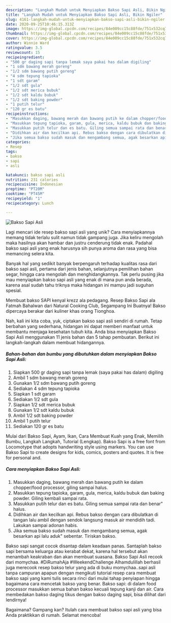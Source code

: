 ```yaml
---
description: "Langkah Mudah untuk Menyiapkan Bakso Sapi Asli, Bikin Ngiler"
title: "Langkah Mudah untuk Menyiapkan Bakso Sapi Asli, Bikin Ngiler"
slug: 4161-langkah-mudah-untuk-menyiapkan-bakso-sapi-asli-bikin-ngiler
date: 2020-09-25T10:46:15.313Z
image: https://img-global.cpcdn.com/recipes/84e009cc15c88fde/751x532cq70/bakso-sapi-asli-foto-resep-utama.jpg
thumbnail: https://img-global.cpcdn.com/recipes/84e009cc15c88fde/751x532cq70/bakso-sapi-asli-foto-resep-utama.jpg
cover: https://img-global.cpcdn.com/recipes/84e009cc15c88fde/751x532cq70/bakso-sapi-asli-foto-resep-utama.jpg
author: Winnie Ward
ratingvalue: 3.5
reviewcount: 15
recipeingredient:
- "500 gr daging sapi tanpa lemak saya pakai has dalam digiling"
- "1 sdm bawang merah goreng"
- "1/2 sdm bawang putih goreng"
- "4 sdm tepung tapioka"
- "1 sdt garam"
- "1/2 sdt gula"
- "1/2 sdt merica bubuk"
- "1/2 sdt kaldu bubuk"
- "1/2 sdt baking powder"
- "1 putih telur"
- "120 gr es batu"
recipeinstructions:
- "Masukkan daging, bawang merah dan bawang putih ke dalam chopper/food processor, giling sampai halus."
- "Masukkan tepung tapioka, garam, gula, merica, kaldu bubuk dan baking powder. Giling kembali sampai rata."
- "Masukkan putih telur dan es batu. Giling semua sampai rata dan benar&#34; halus."
- "Didihkan air dan kecilkan api. Rebus bakso dengan cara dibulatkan di tangan lalu ambil dengan sendok langsung masuk air mendidih tadi. Lakukan sampai adonan habis."
- "Jika semua bakso sudah masuk dan mengambang semua, agak besarkan api lalu aduk&#34; sebentar. Tiriskan bakso."
categories:
- Resep
tags:
- bakso
- sapi
- asli

katakunci: bakso sapi asli 
nutrition: 231 calories
recipecuisine: Indonesian
preptime: "PT20M"
cooktime: "PT45M"
recipeyield: "1"
recipecategory: Lunch

---
```



![Bakso Sapi Asli](https://img-global.cpcdn.com/recipes/84e009cc15c88fde/751x532cq70/bakso-sapi-asli-foto-resep-utama.jpg)

Lagi mencari ide resep bakso sapi asli yang unik? Cara menyiapkannya memang tidak terlalu sulit namun tidak gampang juga. Jika keliru mengolah maka hasilnya akan hambar dan justru cenderung tidak enak. Padahal bakso sapi asli yang enak harusnya sih punya aroma dan rasa yang bisa memancing selera kita.

Banyak hal yang sedikit banyak berpengaruh terhadap kualitas rasa dari bakso sapi asli, pertama dari jenis bahan, selanjutnya pemilihan bahan segar, hingga cara mengolah dan menghidangkannya. Tak perlu pusing jika mau menyiapkan bakso sapi asli yang enak di mana pun anda berada, karena asal sudah tahu triknya maka hidangan ini mampu jadi suguhan spesial.

Membuat bakso SAPI kenyal krezz ala pedagang. Resep Bakso Sapi ala Fatmah Bahalwan dari Natural Cooking Club, Segampang Ini Buatnya! Bakso dipercaya berakar dari kuliner khas orang Tionghoa.


Nah, kali ini kita coba, yuk, ciptakan bakso sapi asli sendiri di rumah. Tetap berbahan yang sederhana, hidangan ini dapat memberi manfaat untuk membantu menjaga kesehatan tubuh kita. Anda bisa menyiapkan Bakso Sapi Asli menggunakan 11 jenis bahan dan 5 tahap pembuatan. Berikut ini langkah-langkah dalam membuat hidangannya.

<!--inarticleads1-->

##### Bahan-bahan dan bumbu yang dibutuhkan dalam menyiapkan Bakso Sapi Asli:

1. Siapkan 500 gr daging sapi tanpa lemak (saya pakai has dalam) digiling
1. Ambil 1 sdm bawang merah goreng
1. Gunakan 1/2 sdm bawang putih goreng
1. Sediakan 4 sdm tepung tapioka
1. Siapkan 1 sdt garam
1. Sediakan 1/2 sdt gula
1. Siapkan 1/2 sdt merica bubuk
1. Gunakan 1/2 sdt kaldu bubuk
1. Ambil 1/2 sdt baking powder
1. Ambil 1 putih telur
1. Sediakan 120 gr es batu


Mulai dari Bakso Sapi, Ayam, Ikan, Cara Membuat Kuah yang Enak, Memilih Bumbu, Langkah Langkah, Tutorial (Lengkap). Bakso Sapi is a free font from Locomotype that adopts handwriting style using markers. You can use Bakso Sapi to create designs for kids, comics, posters and quotes. It is free for personal and. 

<!--inarticleads2-->

##### Cara menyiapkan Bakso Sapi Asli:

1. Masukkan daging, bawang merah dan bawang putih ke dalam chopper/food processor, giling sampai halus.
1. Masukkan tepung tapioka, garam, gula, merica, kaldu bubuk dan baking powder. Giling kembali sampai rata.
1. Masukkan putih telur dan es batu. Giling semua sampai rata dan benar&#34; halus.
1. Didihkan air dan kecilkan api. Rebus bakso dengan cara dibulatkan di tangan lalu ambil dengan sendok langsung masuk air mendidih tadi. Lakukan sampai adonan habis.
1. Jika semua bakso sudah masuk dan mengambang semua, agak besarkan api lalu aduk&#34; sebentar. Tiriskan bakso.


Bakso sapi sangat cocok disantap dalam keadaan panas. Santaplah bakso sapi bersama keluarga atau kerabat dekat, karena hal tersebut akan menambah keakraban dan akan membuat suasana. Bakso Sapi Asli recook dari momychaa. #DiRumahAja #WeekendChallenge Alhamdulillah berhasil juga merecook resep bakso telur yang ada di buku momychaa..sapi asli tanpa campuran apapun dengan mengikuti tutorial resep cara membuat bakso sapi yang kami tulis secara rinci dari mulai tahap penyiapan hingga bagaimana cara mencetak bakso yang benar. Bakso sapi: di dalam food processor masukkan semua bahan bakso kecuali tepung kanji dan air. Cara membedakan bakso daging tikus dengan bakso daging sapi, bisa dilihat dari lendirnya! 

Bagaimana? Gampang kan? Itulah cara membuat bakso sapi asli yang bisa Anda praktikkan di rumah. Selamat mencoba!
